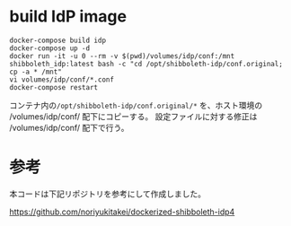 # build IdP image

```
docker-compose build idp
docker-compose up -d 
docker run -it -u 0 --rm -v $(pwd)/volumes/idp/conf:/mnt shibboleth_idp:latest bash -c "cd /opt/shibboleth-idp/conf.original; cp -a * /mnt"
vi volumes/idp/conf/*.conf
docker-compose restart
```

コンテナ内の`/opt/shibboleth-idp/conf.original/*` を、ホスト環境の /volumes/idp/conf/ 配下にコピーする。
設定ファイルに対する修正は /volumes/idp/conf/ 配下で行う。

# 参考

本コードは下記リポジトリを参考にして作成しました。

https://github.com/noriyukitakei/dockerized-shibboleth-idp4
